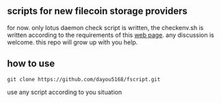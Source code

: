 ## scripts for new filecoin storage providers 
for now.  only lotus daemon check script is written, the checkenv.sh is written according to the requirements of this [web page](https://docs.filecoin.io/get-started/lotus/installation/#running-in-the-cloud).
any discussion is welcome. this repo will grow up with you help.
## how to use

   ```shell
   git clone https://github.com/dayou5168/fscript.git
   ```
use any script according  to you situation

 